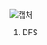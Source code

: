 ![캡처](https://github.com/whtjdwo98/Programmers/assets/37203984/aa087f70-8d49-41e3-8270-6303b0cf45c3)
1. DFS
